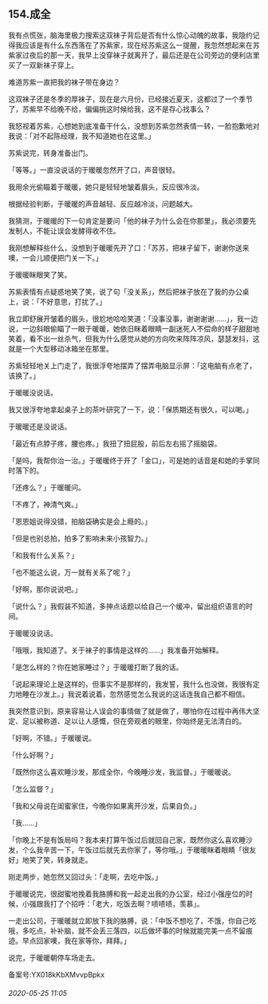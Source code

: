 ## 154.成全
我有点慌张，脑海里极力搜索这双袜子背后是否有什么惊心动魄的故事，我隐约记得我应该是有什么东西落在了苏紫家，现在经苏紫这么一提醒，我忽然想起来在苏紫家过夜后的那一天，我早上没穿袜子就离开了，最后还是在公司旁边的便利店里买了一双新袜子穿上。


难道苏紫一直把我的袜子带在身边？


这双袜子还是冬季的厚袜子，现在是六月份，已经接近夏天，这都过了一个季节了，苏紫早不给晚不给，偏偏挑这时候给我，这不是存心找事么？


我怒视着苏紫，心想她到底准备干什么，没想到苏紫忽然表情一转，一脸抱歉地对我说：「对不起陈经理，我不知道她也在这里。」


苏紫说完，转身准备出门。


「等等。」一直没说话的于暖暖忽然开了口，声音很轻。


我用余光偷瞄着于暖暖，她只是轻轻地皱着眉头，反应很冷淡。


根据经验判断，于暖暖的声音越轻、反应越冷淡，问题越大。


我猜测，于暖暖的下一句肯定是要问「他的袜子为什么会在你那里」，我必须要先发制人，不能让误会发酵得收不住。


我刚想解释些什么，没想到于暖暖先开了口：「苏苏，把袜子留下，谢谢你送来噢，一会儿顺便把门关一下。」


于暖暖眯眼笑了笑。


苏紫表情有点疑惑地笑了笑，说了句「没关系」，然后把袜子放在了我的办公桌上，说：「不好意思，打扰了。」


我立即舒展开皱着的眉头，很尬地哈哈笑道：「没事没事，谢谢谢谢……」，我一边说，一边斜眼偷瞄了一眼于暖暖，她依旧眯着眼睛一副迷死人不偿命的样子甜甜地笑着，看不出一丝杀气，但我为什么感觉从她的方向吹来阵阵凉风，瑟瑟发抖，这就是一个大型移动冰箱坐在那里。


苏紫轻轻地关上门走了，我很浮夸地摆弄了摆弄电脑显示屏：「这电脑有点老了，该换了。」


于暖暖没说话。


我又很浮夸地拿起桌子上的茶叶研究了一下，说：「保质期还有很久，可以喝。」


于暖暖还是没说话。


「最近有点脖子疼，腰也疼。」我扭了扭屁股，前后左右摇了摇脑袋。


「是吗，我帮你治一治。」于暖暖终于开了「金口」，可是她的话音是和她的手掌同时落下的。


「还疼么？」于暖暖问。


「不疼了，神清气爽。」


「恩恩姐说得没错，拍脑袋确实是会上瘾的。」


「但是也别总拍，拍多了影响未来小孩智力。」


「和我有什么关系？」


「也不能这么说，万一就有关系了呢？」


「好啊，那你说说吧。」


「说什么？」我假装不知道，多抻点话题以给自己一个缓冲，留出组织语言的时间。


于暖暖没说话。


「哦哦，我知道了。关于袜子的事情是这样的……」我准备开始解释。


「是怎么样的？你在她家睡过？」于暖暖打断了我的话。


「说起来理论上是这样的，但事实不是那样的，我发誓，我什么也没做，我很有定力地睡在沙发上。」我说着说着，忽然感觉怎么我说的这话连我自己都不相信。


我突然意识到，原来容易让人误会的事情做了就是做了，哪怕你在过程中再伟大坚定、足以被称道、足以让人感慨，但在旁观者的眼里，你始终是无法清白的。


「好啊，不错。」于暖暖说。


「什么好啊？」


「既然你这么喜欢睡沙发，那成全你，今晚睡沙发，我监督。」于暖暖说。


「怎么监督？」


「我和父母说在闺蜜家住，今晚你如果离开沙发，后果自负。」


「我……」


「你晚上不是有饭局吗？我本来打算午饭过后就回自己家，既然你这么喜欢睡沙发，个么我辛苦一下，午饭过后就先去你家了，等你哦。」于暖暖眯着眼睛「很友好」地笑了笑，转身就走。


刚走两步，她忽然又回过头：「走啊，去吃中饭。」


于暖暖说完，很甜蜜地挽着我胳膊和我一起走出我的办公室，经过小强座位的时候，小强跟我打了个招呼：「老大，吃饭去啊？啧啧啧，羡慕」。


一走出公司，于暖暖就立即放下我的胳膊，说：「中饭不想吃了，不饿，你自己吃哦，多吃点，补补脑，就不会丢三落四，以后做坏事的时候就能完美一点不留痕迹。早点回家噢，我在家等你，拜拜。」


说完，于暖暖朝停车场走去。


备案号:YX018kKbXMvvpBpkx


###### 2020-05-25 11:05
